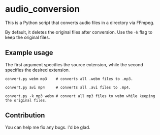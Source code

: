 # audio_conversion
This is a Python script that converts audio files in a directory via FFmpeg.

By default, it deletes the original files after conversion.
Use the `-k` flag to keep the original files.

## Example usage
The first argument specifies the source extension, while the second specifies the desired extension.
```shell
convert.py webm mp3    # converts all .webm files to .mp3.

convert.py avi mp4     # converts all .avi files to .mp4.

convert.py -k mp3 webm # convert all mp3 files to webm while keeping the original files.
```

## Contribution
You can help me fix any bugs. I'd be glad.
